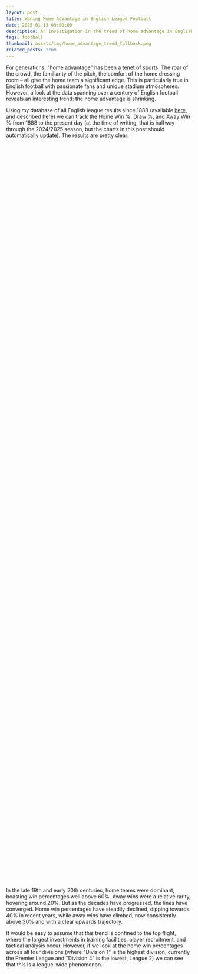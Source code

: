 ```yaml
---
layout: post
title: Waning Home Advantage in English League Football
date: 2025-01-13 09:00:00
description: An investigation in the trend of home advantage in English football
tags: football
thumbnail: assets/img/home_advantage_trend_fallback.png
related_posts: true
---
```


For generations, "home advantage" has been a tenet of sports. The roar of the crowd, the familiarity of the pitch, the comfort of the home dressing room – all give the home team a significant edge. This is particularly true in English football with passionate fans and unique stadium atmospheres. However, a look at the data spanning over a century of English football reveals an interesting trend: the home advantage is shrinking.

Using my database of all English league results since 1888 (available [here](https://github.com/seanelvidge/England-football-results), and described [here](https://seanelvidge.com/articles/2024/All_England_football_league_results/)) we can track the Home Win %, Draw %, and Away Win % from 1888 to the present day (at the time of writing, that is halfway through the 2024/2025 season, but the charts in this post should automatically update). The results are pretty clear:

<html>
<div class="chart-container">
  <canvas id="resultsChart"></canvas>
</div>
<img
  id="fallbackImage1"
  src="assets/img/home_advantage_trend_fallback.png"
  alt="Fallback image for home, draw, away % win"
  style="display: none; max-width: 100%;"
/>
<style>
    .chart-container {
        position: relative;
        width: 100%;
        min-height: 250px;
        height: 50vh;   /* Always 50% of the viewport height */
        max-height: 80vh;
    }
</style>
</html>

In the late 19th and early 20th centuries, home teams were dominant, boasting win percentages well above 60%. Away wins were a relative rarity, hovering around 20%. But as the decades have progressed, the lines have converged. Home win percentages have steadily declined, dipping towards 40% in recent years, while away wins have climbed, now consistently above 30% and with a clear upwards trajectory.

It would be easy to assume that this trend is confined to the top flight, where the largest investments in training facilities, player recruitment, and tactical analysis occur. However, if we look at the home win percentages across all four divisions (where "Division 1" is the highest division, currently the Premier League and "Division 4" is the lowest, League 2) we can see that this is a league-wide phenomenon.

<html>
<div class="chart-container">
  <canvas id="divisionChart"></canvas>
</div>
<img
  id="fallbackImage2"
  src="assets/img/home_advantage_trend_fallback_by_division.png"
  alt="Fallback image for home win % by division"
  style="display: none; max-width: 100%;"
/>
</html>

As you can see, the decline in home win percentages is remarkably consistent across all levels of professional English football. While there are some minor variations between divisions, the overall trajectory is the same: downwards. This suggests that the factors driving the change are not unique to the top tier but are systemic throughout the entire football pyramid. Each division shows high home win % at the start of the time series (above 50%), but each division ends up closer to 40% by the end of the series.

So, what's driving this shift away from home dominance? Several factors are likely at play:

- Standardization of Playing Conditions: In the early days, pitch conditions varied wildly. Home teams were intimately familiar with their own, often quirky, pitches, giving them a distinct advantage. Over time, regulations and advancements in groundskeeping have led to more standardized, high-quality pitches across the league, leveling the playing field. This impact would be felt across all divisions.
- Improved Travel and Accommodation: Early football often involved arduous journeys for away teams, leaving them fatigued and less prepared. Modern transportation and improved accommodations have minimized the physical toll of travel, allowing away teams to arrive rested and ready to compete. Again, this is relevant to all levels of the game.
- Tactical Advancements and Analysis: The modern game is far more tactically sophisticated. Managers and analysts have access to vast amounts of data and video footage, allowing them to dissect opponents' strengths and weaknesses, regardless of location. Away teams can now better prepare for the specific challenges posed by their opponents and their home stadiums. While the resources may be greater at the top, these advancements have filtered down through the divisions.
- Professionalization and Fitness: Players today are fitter, faster, and more technically skilled than ever before. This overall increase in athleticism can help away teams better cope with the pressures of playing in hostile environments, a trend seen across the footballing spectrum.

## The Future of Home Advantage

Whilst home advantage may not be what it once was, it hasn't disappeared entirely. The support of the home crowd can still provide a boost, and familiarity with the surroundings can offer a slight edge. However, the trend is undeniable. The gap between home and away performance is narrowing, and the English Football League, across all its divisions, is becoming increasingly competitive on all fronts.

If we look to extrapolate the trends in the data we can try and estimate what will happen in the future, fitting lines of best fit to the data we can estimate that home advantage will stick around until at least the 2080's!

<div class="chart-container">
  <canvas id="finalTrendChart"></canvas>
</div>

<html>
<script src="https://cdn.jsdelivr.net/npm/papaparse@5.3.0/papaparse.min.js"></script>
<script src="https://cdn.jsdelivr.net/npm/chart.js"></script>
<script src="https://cdn.jsdelivr.net/npm/chartjs-plugin-zoom"></script>

<script>
  const resultsUrl = "https://raw.githubusercontent.com/seanelvidge/England-football-results/main/EnglandLeagueResults.csv";

  // Create chart variables in the global scope
  let resultsChart, divisionChart;

  Papa.parse(resultsUrl, {
    download: true,
    header: true,
    dynamicTyping: true,
    skipEmptyLines: true,
    complete: function(results) {
      // 1) Check if we received valid data
      if (!results || !results.data || results.data.length === 0) {
        console.warn("No valid data returned. Showing fallback images.");
        showFallbackImages();
        return;
      }

      // 2) If there is an `errors` array with parse errors, handle that too
      if (results.errors && results.errors.length > 0) {
        console.warn("Papa Parse encountered errors. Showing fallback images:", results.errors);
        showFallbackImages();
        return;
      }

      // 3) Otherwise, data is good — proceed to create the charts
      const data = results.data;
      processData(data);
    },

    error: function(err) {
      // Papa Parse couldn't load the file at all
      console.error("Error loading remote data", err);
      showFallbackImages();
    }
  });

  function showFallbackImages() {
    // Hide both canvases
    document.getElementById("resultsChart").style.display = "none";
    document.getElementById("divisionChart").style.display = "none";

    // Show both fallback images
    document.getElementById("fallbackImage1").style.display = "block";
    document.getElementById("fallbackImage2").style.display = "block";
  }

  function processData(data) {
    const resultsBySeason = {};
    const resultsBySeasonAndDivision = {};

    data.forEach(row => {
      // Skip this row if Season or Result is missing
      if (!row.Season || !row.Result) {
        return;
      }
      const season = row.Season;
      const division = row.Division;
      const result = row.Result;

      // Overall Results by Season
      if (!resultsBySeason[season]) {
        resultsBySeason[season] = { H: 0, D: 0, A: 0, total: 0 };
      }
      resultsBySeason[season][result]++;
      resultsBySeason[season].total++;

      // Results by Season and Division
      if (!resultsBySeasonAndDivision[season]) {
        resultsBySeasonAndDivision[season] = {};
      }
      if (division && !resultsBySeasonAndDivision[season][division]) { // Check for undefined division
        resultsBySeasonAndDivision[season][division] = { H: 0, D: 0, A: 0, total: 0 };
      }
      if (division) {
        resultsBySeasonAndDivision[season][division][result]++;
        resultsBySeasonAndDivision[season][division].total++;
      }
    });

    // Get the current season from the data
    const currentSeason = Object.keys(resultsBySeason).sort().pop();

    // Calculate Percentages and Standard Deviations
    const overallChartData = calculatePercentages(resultsBySeason, currentSeason);
    const divisionChartData = calculateDivisionPercentages(resultsBySeasonAndDivision);

    // Create Charts
    createResultsChart(overallChartData);
    createDivisionChart(divisionChartData);
    createFinalTrendChart(overallChartData);
  }

  function calculatePercentages(resultsBySeason, currentSeason) {
    const seasons = Object.keys(resultsBySeason).sort();
    const homeWins = [];
    const draws = [];
    const awayWins = [];
    const homeWinErrors = [];
    const drawErrors = [];
    const awayWinErrors = [];
    const filteredSeasons = []; // Array for keeping track of valid seasons

    seasons.forEach(season => {
      const results = resultsBySeason[season];
      const total = results.total;

      // const hPercent = (results.H / total) * 100;
      const hPercent = parseFloat((results.H / total * 100).toFixed(2));
      const dPercent = (results.D / total) * 100;
      const aPercent = (results.A / total) * 100;

      // Calculate standard deviation (error bars)
      const hError = calculateStandardDeviation(results.H, total);
      const dError = calculateStandardDeviation(results.D, total);
      const aError = calculateStandardDeviation(results.A, total);

      if (season && season <= currentSeason) {
        // Add valid season to the filtered array
        filteredSeasons.push(season);

        homeWins.push(hPercent);
        draws.push(dPercent);
        awayWins.push(aPercent);

        homeWinErrors.push(hError);
        drawErrors.push(dError);
        awayWinErrors.push(aError);
      }
    });

    return {
      labels: filteredSeasons, // Use the filtered seasons for labels
      datasets: [
        {
          label: 'Home Win %',
          data: homeWins,
          borderColor: 'blue',
          backgroundColor: 'transparent',
          // errorBars: homeWinErrors,
        },
        {
          label: 'Draw %',
          data: draws,
          borderColor: 'green',
          backgroundColor: 'transparent',
          // errorBars: drawErrors,
        },
        {
          label: 'Away Win %',
          data: awayWins,
          borderColor: 'red',
          backgroundColor: 'transparent',
          // errorBars: awayWinErrors,
        }
      ]
    };
  }

  function calculateDivisionPercentages(resultsBySeasonAndDivision) {
    const seasons = Object.keys(resultsBySeasonAndDivision).sort();
    const datasets = {};

    seasons.forEach(season => {
      const divisions = Object.keys(resultsBySeasonAndDivision[season]);
      divisions.forEach(division => {
        if (division && !datasets[division]) { // Check for undefined division
          // Assign specific colors to each division
          let color;
          if (division === '1') {
            color = 'red';
          } else if (division === '2') {
            color = 'blue';
          } else if (division === '3') {
            color = 'green';
          } else if (division === '4') {
            color = 'purple';
          } else {
            color = getRandomColor(); // Fallback to a random color
          }

          datasets[division] = {
            label: `Division ${division}`,
            data: [],
            borderColor: color,
            backgroundColor: 'transparent',
            errorBars: [],
          };
        }

        if (division) {
          const results = resultsBySeasonAndDivision[season][division];
          const total = results.total;

          const hPercent = (results.H / total) * 100;
          const dPercent = (results.D / total) * 100;
          const aPercent = (results.A / total) * 100;

          // Here we'll just use Home Win % for simplicity, but you can add others
          datasets[division].data.push({x: season, y: hPercent});
          datasets[division].errorBars.push(calculateStandardDeviation(results.H, total));
        }
      });
    });

    return {
      labels: seasons,
      datasets: Object.values(datasets)
    };
  }

  function getRandomColor() {
    const letters = '0123456789ABCDEF';
    let color = '#';
    for (let i = 0; i < 6; i++) {
      color += letters[Math.floor(Math.random() * 16)];
    }
    return color;
  }

  function calculateStandardDeviation(count, total) {
    const p = count / total;
    const stdDev = Math.sqrt((p * (1 - p)) / total) * 100; // Convert to percentage
    return stdDev;
  }

  function createResultsChart(chartData) {
    const ctx = document.getElementById('resultsChart').getContext('2d');
    resultsChart = new Chart(ctx, {
      type: 'line',
      data: chartData,
      options: {
        maintainAspectRatio: false,
        plugins: {
          legend: {
            labels: {
              usePointStyle: true,
              // pointStyle: 'circle', // (optional) specify a different shape if needed
            },
          },
          zoom: {
            zoom: {
              wheel: {
                enabled: false,
              },
              pinch: {
                enabled: true
              },
              mode: 'xy',
            }
          },
          tooltip: {
            callbacks: {
              label: function(context) {
                let label = context.dataset.label || '';
                if (label) {
                  label += ': ';
                }
                label += Number(context.parsed.y).toFixed(1) + "%";
                return label;
              },
              footer: function(context) {
                const dataset = context[0.0].dataset;
                // const error = dataset.errorBars[context[0.0].dataIndex];
                // return `±${error.toFixed(2)}%`;
              }
            }
          }
        },
        scales: {
          y: {
            beginAtZero: true,
            title: {
              display: true,
              text: 'Percentage',
              // Larger font size for axis title
              font: {
                size: 16
              }
            },
            // Larger font size for axis ticks
            ticks: {
              font: {
                size: 14
              }
            }
          },
          x: {
            ticks: {
              // Only show ticks for every 5 years
              callback: function(value, index, values) {
                const year = this.getLabelForValue(value);
                if (year.endsWith('5') || year.endsWith('0')) {
                  return year.substring(0, 4); // return EEOC format
                }
              },
              // Larger font size for axis ticks
              font: {
                size: 14
              }
            },
            title: {
              display: true,
              text: 'Season',
              // Larger font size for axis title
              font: {
                size: 16
              }
            }
          }
        }
      }
    });
  }

  function createDivisionChart(chartData) {
    const ctx = document.getElementById("divisionChart").getContext("2d");
    divisionChart = new Chart(ctx, {
      type: "line",
      data: chartData,
      options: {
        maintainAspectRatio: false,
        plugins: {
          legend: {
            labels: {
              usePointStyle: true,
            },
          },
          zoom: {
            zoom: {
              wheel: { enabled: false },
              pinch: { enabled: true },
              mode: "xy",
            },
          },
          tooltip: {
            callbacks: {
              label: function (context) {
                let label = context.dataset.label || "";
                if (label) {
                  label += ": ";
                }
                label += Number(context.parsed.y).toFixed(1) + "%";
                return label;
              },
              footer: function (context) {
                const dataset = context[0].dataset;
                const error = dataset.errorBars[context[0].dataIndex];
                return `±${error.toFixed(2)}%`;
              },
            },
          },
          // Put the title here with the rest of the plugins:
          title: {
            display: true,
            text: "% Home Wins per Division",
          },
        },
        scales: {
          y: {
            beginAtZero: true,
            title: {
              display: true,
              text: "Percentage",
              font: { size: 16 },
            },
            ticks: {
              font: { size: 14 },
            },
          },
          x: {
            ticks: {
              callback: function (value) {
                const year = this.getLabelForValue(value);
                if (year.endsWith("5") || year.endsWith("0")) {
                  return year.substring(0, 4);
                }
              },
              font: { size: 14 },
            },
            title: {
              display: true,
              text: "Season",
              font: { size: 16 },
            },
          },
        },
      },
    });
  }

  function updateChartTheme(isDark) {
    // Decide on colors for dark vs. light
    const chartBgColor = isDark ? "#242424" : "#FFFFFF";
    const textColor = isDark ? "#FFFFFF" : "#000000";

    // Example: update your main chart's background
    resultsChart.options.plugins.legend.labels.color = textColor;
    resultsChart.options.scales.x.title.color = textColor;
    resultsChart.options.scales.x.ticks.color = textColor;
    resultsChart.options.scales.y.title.color = textColor;
    resultsChart.options.scales.y.ticks.color = textColor;

    // If you want the canvas background to be distinct from page background:
    // (Alternatively, you could just let the page background show through.)
    resultsChart.options.backgroundColor = chartBgColor;

    // Then re-render the chart
    resultsChart.update();

    // Example: update your main chart's background
    divisionChart.options.plugins.legend.labels.color = textColor;
    divisionChart.options.scales.x.title.color = textColor;
    divisionChart.options.scales.x.ticks.color = textColor;
    divisionChart.options.scales.y.title.color = textColor;
    divisionChart.options.scales.y.ticks.color = textColor;

    // If you want the canvas background to be distinct from page background:
    // (Alternatively, you could just let the page background show through.)
    divisionChart.options.backgroundColor = chartBgColor;

    // Then re-render the chart
    divisionChart.update();
  }
</script>

<script>
  // Create a new chart variable
  let finalTrendChart;

  function linearRegression(xArr, yArr) {
    const n = xArr.length;
    let sumX = 0, sumY = 0, sumXY = 0, sumX2 = 0;
    for (let i = 0; i < n; i++) {
      sumX += xArr[i];
      sumY += yArr[i];
      sumXY += xArr[i] * yArr[i];
      sumX2 += xArr[i] * xArr[i];
    }
    const slope = (n * sumXY - sumX * sumY) / (n * sumX2 - sumX * sumX);
    const intercept = (sumY - slope * sumX) / n;
    return { slope, intercept };
  }

  // Once your data is processed (within processData), call createFinalTrendChart
  // passing the same overallChartData used in createResultsChart:
 function createFinalTrendChart(chartData) {
    // Step 1) Convert season labels into a numeric index (e.g. [0, 1, 2, ...]) for regression
    //         This is simpler than parsing "1888-1889" as numeric years.
    const originalLabels = chartData.labels; // e.g. ["1888-1889","1889-1890", ...]
    const xIndex = originalLabels.map((_, i) => i);

    // We'll do separate arrays for the 3 series
    const homeData = chartData.datasets[0].data; // home percentages
    const drawData = chartData.datasets[1].data; // draw percentages
    const awayData = chartData.datasets[2].data; // away percentages

    // Step 2) Regress each set (home, draw, away)
    const homeLR = linearRegression(xIndex, homeData);
    const drawLR = linearRegression(xIndex, drawData);
    const awayLR = linearRegression(xIndex, awayData);

    // Step 3) Generate a new x range that extends 10 “years” beyond your last data point
    //         If your last index is N-1, go out to N-1+10 => N+9
    const lastIndex = xIndex[xIndex.length - 1]; // this should be xIndex.length - 1
    const extendedX = [];
    // For example, if you have data from i=0..136, then i=137..146 extends 10 more points
    for (let i = 0; i <= lastIndex + 50; i++) {
      extendedX.push(i);
    }

    // Step 4) Construct new string labels for the extended portion
    //         If your original label is "1888-1889", "1889-1890", we can guess future
    //         seasons by taking the first year and adding i. A simpler approach is
    //         just to label them 1..N, but here's an example parse:
    function nextSeasonLabel(baseLabel, increment) {
      // If format is "YYYY-YYYY", parse the first 4 digits:
      const baseYear = parseInt(baseLabel.substring(0, 4), 10);
      const nextStart = baseYear + increment;
      return `${nextStart}-${nextStart + 1}`; // e.g. "2025-2026"
    }

    // Build the extended label array
    const extendedLabels = extendedX.map((val) => {
      // If val <= lastIndex, just use the original label
      if (val <= lastIndex) {
        return originalLabels[val];
      } else {
        // val - lastIndex = how many seasons beyond the last real one
        const increment = val - lastIndex;
        // parse the last real label
        const lastRealLabel = originalLabels[lastIndex];
        return nextSeasonLabel(lastRealLabel, increment);
      }
    });

    // Step 5) Compute predicted values for home, draw, away, then normalize
    //         so they sum to 100 at each point.
    const homeTrend = [];
    const drawTrend = [];
    const awayTrend = [];

    for (let i = 0; i < extendedX.length; i++) {
      const xVal = extendedX[i];
      // raw predictions from linear model
      const hRaw = homeLR.slope * xVal + homeLR.intercept;
      const dRaw = drawLR.slope * xVal + drawLR.intercept;
      const aRaw = awayLR.slope * xVal + awayLR.intercept;
      // sum them
      const total = hRaw + dRaw + aRaw;
      // normalize to 100
      const hNorm = (hRaw / total) * 100;
      const dNorm = (dRaw / total) * 100;
      const aNorm = (aRaw / total) * 100;
      homeTrend.push(hNorm);
      drawTrend.push(dNorm);
      awayTrend.push(aNorm);
    }

    // Step 6) Build the final chart data
    const finalData = {
      labels: extendedLabels,
      datasets: [
        {
          label: "Home Win %",
          data: chartData.datasets[0].data
            // keep original data up to lastIndex,
            // but fill 'undefined' or null for the extended part
            // so the line doesn't incorrectly continue from actual data
            .concat(Array(extendedX.length - xIndex.length).fill(null)),
          borderColor: "blue",
          backgroundColor: "transparent",
        },
        {
          label: "Draw %",
          data: chartData.datasets[1].data
            .concat(Array(extendedX.length - xIndex.length).fill(null)),
          borderColor: "green",
          backgroundColor: "transparent",
        },
        {
          label: "Away Win %",
          data: chartData.datasets[2].data
            .concat(Array(extendedX.length - xIndex.length).fill(null)),
          borderColor: "red",
          backgroundColor: "transparent",
        },
        // Normalized trend lines (dashed)
        {
          label: "Home Trend (Normalized)",
          data: homeTrend,
          borderColor: "blue",
          backgroundColor: "transparent",
          borderDash: [5, 5],
          pointRadius: 0,
        },
        {
          label: "Draw Trend (Normalized)",
          data: drawTrend,
          borderColor: "green",
          backgroundColor: "transparent",
          borderDash: [5, 5],
          pointRadius: 0,
        },
        {
          label: "Away Trend (Normalized)",
          data: awayTrend,
          borderColor: "red",
          backgroundColor: "transparent",
          borderDash: [5, 5],
          pointRadius: 0,
        },
      ],
    };

    // Step 7) Create the chart
    const ctx = document.getElementById("finalTrendChart").getContext("2d");
    finalTrendChart = new Chart(ctx, {
      type: "line",
      data: finalData,
      options: {
        maintainAspectRatio: false,
        scales: {
          y: {
            beginAtZero: true,
            title: {
              display: true,
              text: "Percentage",
              font: { size: 16 },
            },
            ticks: {
              font: { size: 14 },
            },
          },
          x: {
            ticks: {
              font: { size: 14 },
              // If you want to reduce clutter, show label every 5 or 10
              callback: function(value, index) {
                return index % 5 === 0 ? this.getLabelForValue(value) : "";
              },
            },
            title: {
              display: true,
              text: "Season",
              font: { size: 16 },
            },
          },
        },
        plugins: {
          title: {
            display: false,
            text: "Home/Draw/Away % with Normalized Trend to 100%",
          },
          tooltip: {
            callbacks: {
              label: function(context) {
                let label = context.dataset.label || "";
                if (label) {
                  label += ": ";
                }
                label += Number(context.parsed.y).toFixed(1) + "%";
                return label;
              },
            },
          },
          legend: {
            labels: {
              usePointStyle: true,
            },
          },
          zoom: {
            zoom: {
              wheel: { enabled: false },
              pinch: { enabled: true },
              mode: "xy",
            },
          },
        },
      },
    });
  }
  </script>

</html>
